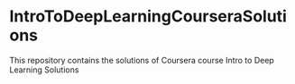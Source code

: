 # IntroToDeepLearningCourseraSolutions
This repository contains the solutions of Coursera course Intro to Deep Learning Solutions
